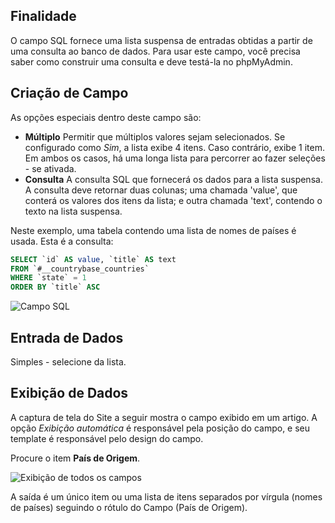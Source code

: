 <!-- Filename: J3.x:Adding_custom_fields/Sql_Field / Display title: Campo SQL -->

## Finalidade

O campo SQL fornece uma lista suspensa de entradas obtidas a partir de uma consulta ao banco de dados. Para usar este campo, você precisa saber como construir uma consulta e deve testá-la no phpMyAdmin.

## Criação de Campo

As opções especiais dentro deste campo são:

- **Múltiplo** Permitir que múltiplos valores sejam selecionados. Se configurado como *Sim*, a lista exibe 4 itens. Caso contrário, exibe 1 item. Em ambos os casos, há uma longa lista para percorrer ao fazer seleções - se ativada.
- **Consulta** A consulta SQL que fornecerá os dados para a lista suspensa. A consulta deve retornar duas colunas; uma chamada 'value', que conterá os valores dos itens da lista; e outra chamada 'text', contendo o texto na lista suspensa.

Neste exemplo, uma tabela contendo uma lista de nomes de países é usada. Esta é a consulta:
```sql
SELECT `id` AS value, `title` AS text
FROM `#__countrybase_countries`
WHERE `state` = 1
ORDER BY `title` ASC
```
![Campo SQL](../../../en/images/fields/fields-sql.png "Campo SQL")

## Entrada de Dados

Simples - selecione da lista.


## Exibição de Dados

A captura de tela do Site a seguir mostra o campo exibido em um artigo. A opção *Exibição automática* é responsável pela posição do campo, e seu template é responsável pelo design do campo.

Procure o item **País de Origem**.

![Exibição de todos os campos](../../../en/images/fields/fields-display.png "Exibição dos campos")

A saída é um único item ou uma lista de itens separados por vírgula (nomes de países) seguindo o rótulo do Campo (País de Origem).

